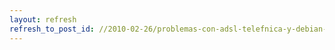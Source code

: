 ```yaml
---
layout: refresh
refresh_to_post_id: //2010-02-26/problemas-con-adsl-telefnica-y-debian-linux
---
```

